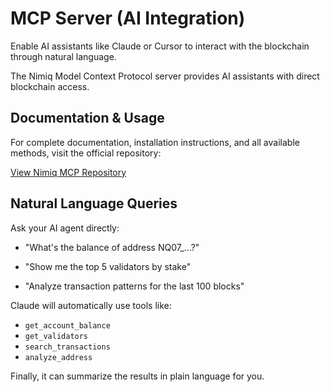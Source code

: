 # MCP Server (AI Integration)

Enable AI assistants like Claude or Cursor to interact with the blockchain through natural language.

The Nimiq Model Context Protocol server provides AI assistants with direct blockchain access.

## Documentation & Usage

For complete documentation, installation instructions, and all available methods, visit the official repository:

<a href="https://github.com/onmax/nimiq-mcp" nq-arrow f-mt-sm nq-pill-blue target="_blank" mx-0>
  <div i-nimiq:logos-github-mono mr-4 />
  View Nimiq MCP Repository
</a>

## Natural Language Queries

Ask your AI agent directly:

- "What's the balance of address NQ07_...?"

- "Show me the top 5 validators by stake"

- "Analyze transaction patterns for the last 100 blocks"

Claude will automatically use tools like:

- `get_account_balance`
- `get_validators`
- `search_transactions`
- `analyze_address`

Finally, it can summarize the results in plain language for you.
